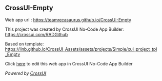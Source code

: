 ## CrossUI-Empty
Web app url : https://teamrecasaurus.github.io/CrossUI-Empty

This project was created by CrossUI No-Code App Builder: https://crossui.com/RADGithub

Based on template: https://linb.github.io/CrossUI_Assets/assets/projects/Simple/xui_project_tpl_Empty

Click [here](https://crossui.com/RADGithub/#!from=github&owner=teamrecasaurus&repo=CrossUI-Empty) to edit this web app in CrossUI No-Code App Builder

<i>Powered by [CrossUI](https://crossui.com)</i>
